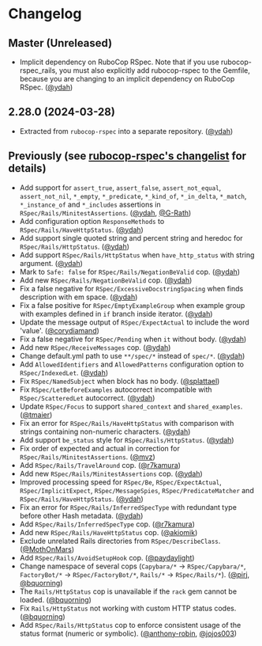 # Changelog

## Master (Unreleased)

- Implicit dependency on RuboCop RSpec. Note that if you use rubocop-rspec_rails, you must also explicitly add rubocop-rspec to the Gemfile, because you are changing to an implicit dependency on RuboCop RSpec. ([@ydah])

## 2.28.0 (2024-03-28)

- Extracted from `rubocop-rspec` into a separate repository. ([@ydah])

## Previously (see [rubocop-rspec's changelist](https://github.com/rubocop/rubocop-rspec/blob/v2.27.1/CHANGELOG.md) for details)

- Add support for `assert_true`, `assert_false`, `assert_not_equal`, `assert_not_nil`, `*_empty`, `*_predicate`, `*_kind_of`, `*_in_delta`, `*_match`, `*_instance_of` and `*_includes` assertions in `RSpec/Rails/MinitestAssertions`. ([@ydah], [@G-Rath])
- Add configuration option `ResponseMethods` to `RSpec/Rails/HaveHttpStatus`. ([@ydah])
- Add support single quoted string and percent string and heredoc for `RSpec/Rails/HttpStatus`. ([@ydah])
- Add support `RSpec/Rails/HttpStatus` when `have_http_status` with string argument. ([@ydah])
- Mark to `Safe: false` for `RSpec/Rails/NegationBeValid` cop. ([@ydah])
- Add new `RSpec/Rails/NegationBeValid` cop. ([@ydah])
- Fix a false negative for `RSpec/ExcessiveDocstringSpacing` when finds description with em space. ([@ydah])
- Fix a false positive for `RSpec/EmptyExampleGroup` when example group with examples defined in `if` branch inside iterator. ([@ydah])
- Update the message output of `RSpec/ExpectActual` to include the word 'value'. ([@corydiamand])
- Fix a false negative for `RSpec/Pending` when `it` without body. ([@ydah])
- Add new `RSpec/ReceiveMessages` cop. ([@ydah])
- Change default.yml path to use `**/spec/*` instead of `spec/*`. ([@ydah])
- Add `AllowedIdentifiers` and `AllowedPatterns` configuration option to `RSpec/IndexedLet`. ([@ydah])
- Fix `RSpec/NamedSubject` when block has no body. ([@splattael])
- Fix `RSpec/LetBeforeExamples` autocorrect incompatible with `RSpec/ScatteredLet` autocorrect. ([@ydah])
- Update `RSpec/Focus` to support `shared_context` and `shared_examples`. ([@tmaier])
- Fix an error for `RSpec/Rails/HaveHttpStatus` with comparison with strings containing non-numeric characters. ([@ydah])
- Add support `be_status` style for `RSpec/Rails/HttpStatus`. ([@ydah])
- Fix order of expected and actual in correction for `RSpec/Rails/MinitestAssertions`. ([@mvz])
- Add `RSpec/Rails/TravelAround` cop. ([@r7kamura])
- Add new `RSpec/Rails/MinitestAssertions` cop. ([@ydah])
- Improved processing speed for `RSpec/Be`, `RSpec/ExpectActual`, `RSpec/ImplicitExpect`, `RSpec/MessageSpies`, `RSpec/PredicateMatcher` and `RSpec/Rails/HaveHttpStatus`. ([@ydah])
- Fix an error for `RSpec/Rails/InferredSpecType` with redundant type before other Hash metadata. ([@ydah])
- Add `RSpec/Rails/InferredSpecType` cop. ([@r7kamura])
- Add new `RSpec/Rails/HaveHttpStatus` cop. ([@akiomik])
- Exclude unrelated Rails directories from `RSpec/DescribeClass`. ([@MothOnMars])
- Add `RSpec/Rails/AvoidSetupHook` cop. ([@paydaylight])
- Change namespace of several cops (`Capybara/*` -> `RSpec/Capybara/*`, `FactoryBot/*` -> `RSpec/FactoryBot/*`, `Rails/*` -> `RSpec/Rails/*`). ([@pirj], [@bquorning])
- The `Rails/HttpStatus` cop is unavailable if the `rack` gem cannot be loaded. ([@bquorning])
- Fix `Rails/HttpStatus` not working with custom HTTP status codes. ([@bquorning])
- Add `RSpec/Rails/HttpStatus` cop to enforce consistent usage of the status format (numeric or symbolic). ([@anthony-robin], [@jojos003])

<!-- Contributors (alphabetically) -->

[@akiomik]: https://github.com/akiomik
[@anthony-robin]: https://github.com/anthony-robin
[@bquorning]: https://github.com/bquorning
[@corydiamand]: https://github.com/corydiamand
[@g-rath]: https://github.com/G-Rath
[@jojos003]: https://github.com/jojos003
[@mothonmars]: https://github.com/MothOnMars
[@mvz]: https://github.com/mvz
[@paydaylight]: https://github.com/paydaylight
[@pirj]: https://github.com/pirj
[@r7kamura]: https://github.com/r7kamura
[@splattael]: https://github.com/splattael
[@tmaier]: https://github.com/tmaier
[@ydah]: https://github.com/ydah
